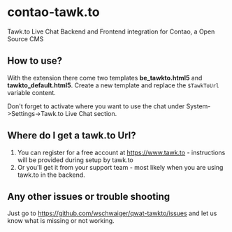 # contao-tawk.to
Tawk.to Live Chat Backend and Frontend integration for Contao, a Open Source CMS

## How to use?
With the extension there come two templates **be_tawkto.html5** and **tawkto_default.html5**. Create a new template and replace the ```$TawkToUrl``` variable content.

Don't forget to activate where you want to use the chat under System->Settings->Tawk.to Live Chat section.

## Where do I get a tawk.to Url?
1. You can register for a free account at https://www.tawk.to - instructions will be provided during setup by tawk.to
2. Or you'll get it from your support team - most likely when you are using tawk.to in the backend.

## Any other issues or trouble shooting
Just go to https://github.com/wschwaiger/qwat-tawkto/issues and let us know what is missing or not working.
